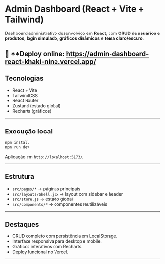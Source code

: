# Admin Dashboard (React + Vite + Tailwind)

Dashboard administrativo desenvolvido em **React**, com **CRUD de usuários e produtos**, **login simulado**, **gráficos dinâmicos** e **tema claro/escuro**.

🔗 **Deploy online:  https://admin-dashboard-react-khaki-nine.vercel.app/
---

## Tecnologias
- React + Vite
- TailwindCSS
- React Router
- Zustand (estado global)
- Recharts (gráficos)

---

## Execução local
```bash
npm install
npm run dev
```
Aplicação em `http://localhost:5173/`.

---

## Estrutura
- `src/pages/*` → páginas principais
- `src/layouts/Shell.jsx` → layout com sidebar e header
- `src/store.js` → estado global
- `src/components/*` → componentes reutilizáveis

---

## Destaques
- CRUD completo com persistência em LocalStorage.  
- Interface responsiva para desktop e mobile.  
- Gráficos interativos com Recharts.  
- Deploy funcional no Vercel.  

---
